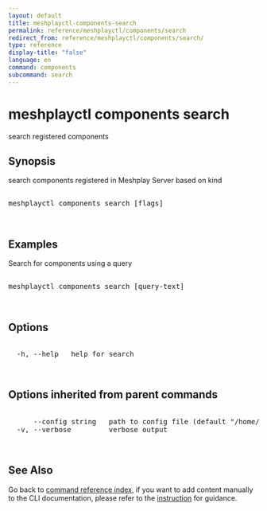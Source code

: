 ```yaml
---
layout: default
title: meshplayctl-components-search
permalink: reference/meshplayctl/components/search
redirect_from: reference/meshplayctl/components/search/
type: reference
display-title: "false"
language: en
command: components
subcommand: search
---
```


# meshplayctl components search

search registered components

## Synopsis

search components registered in Meshplay Server based on kind
<pre class='codeblock-pre'>
<div class='codeblock'>
meshplayctl components search [flags]

</div>
</pre> 

## Examples

Search for components using a query
<pre class='codeblock-pre'>
<div class='codeblock'>
meshplayctl components search [query-text]

</div>
</pre> 

## Options

<pre class='codeblock-pre'>
<div class='codeblock'>
  -h, --help   help for search

</div>
</pre>

## Options inherited from parent commands

<pre class='codeblock-pre'>
<div class='codeblock'>
      --config string   path to config file (default "/home/runner/.meshplay/config.yaml")
  -v, --verbose         verbose output

</div>
</pre>

## See Also

Go back to [command reference index](/reference/meshplayctl/), if you want to add content manually to the CLI documentation, please refer to the [instruction](/project/contributing/contributing-cli#preserving-manually-added-documentation) for guidance.
